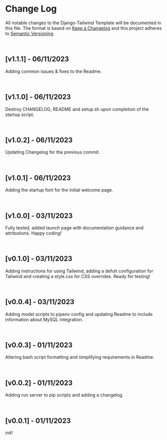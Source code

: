 # Change Log

All notable changes to the Django-Tailwind Template will be documented in this file.
The format is based on [Keep a Changelog](http://keepachangelog.com/)
and this project adheres to [Semantic Versioning](http://semver.org/).


&nbsp;
<!--- Start of changelog -->
## [v1.1.1] - 06/11/2023
Adding common issues & fixes to the Readme.

&nbsp;
## [v1.1.0] - 06/11/2023
Destroy CHANGELOG, README and setup.sh upon completion of the startup script.

&nbsp;
## [v1.0.2] - 06/11/2023
Updating Changelog for the previous commit.

&nbsp;
## [v1.0.1] - 06/11/2023
Adding the startup font for the initial welcome page.

&nbsp;
## [v1.0.0] - 03/11/2023
Fully tested, added launch page with documentation guidance and attributions. Happy coding!

&nbsp;
## [v0.1.0] - 03/11/2023
Adding instructions for using Tailwind, adding a defult configuration for Tailwind and creating a style.css for CSS overrides. Ready for testing!

&nbsp;
## [v0.0.4] - 03/11/2023
Adding model scripts to pipenv config and updating Readme to include information about MySQL integration.

&nbsp;
## [v0.0.3] - 01/11/2023
Altering bash script formatting and simplifying requirements in Readme.

&nbsp;
## [v0.0.2] - 01/11/2023
Adding run server to pip scripts and adding a changelog.

&nbsp;
## [v0.0.1] - 01/11/2023
init!